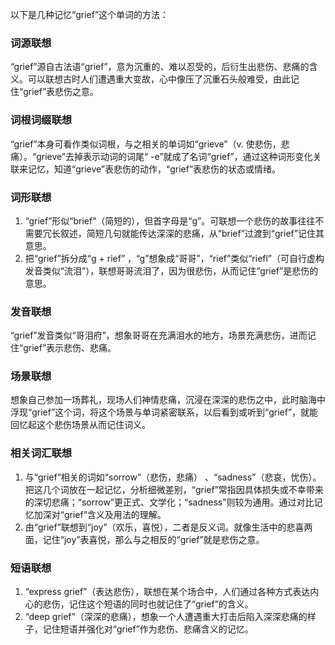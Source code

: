 以下是几种记忆“grief”这个单词的方法：

### 词源联想
“grief”源自古法语“grief”，意为沉重的、难以忍受的，后衍生出悲伤、悲痛的含义。可以联想古时人们遭遇重大变故，心中像压了沉重石头般难受，由此记住“grief”表悲伤之意。

### 词根词缀联想
“grief”本身可看作类似词根，与之相关的单词如“grieve”（v. 使悲伤，悲痛）。“grieve”去掉表示动词的词尾“ -e”就成了名词“grief”，通过这种词形变化关联来记忆，知道“grieve”表悲伤的动作，“grief”表悲伤的状态或情绪。

### 词形联想
1. “grief”形似“brief”（简短的），但首字母是“g”。可联想一个悲伤的故事往往不需要冗长叙述，简短几句就能传达深深的悲痛，从“brief”过渡到“grief”记住其意思。
2. 把“grief”拆分成“g + rief” ，“g”想象成“哥哥”，“rief”类似“riefl”（可自行虚构发音类似“流泪”），联想哥哥流泪了，因为很悲伤，从而记住“grief”是悲伤的意思。

### 发音联想
“grief”发音类似“哥泪府”，想象哥哥在充满泪水的地方，场景充满悲伤，进而记住“grief”表示悲伤、悲痛。

### 场景联想
想象自己参加一场葬礼，现场人们神情悲痛，沉浸在深深的悲伤之中，此时脑海中浮现“grief”这个词，将这个场景与单词紧密联系，以后看到或听到“grief”，就能回忆起这个悲伤场景从而记住词义。

### 相关词汇联想
1. 与“grief”相关的词如“sorrow”（悲伤，悲痛） 、“sadness”（悲哀，忧伤）。把这几个词放在一起记忆，分析细微差别，“grief”常指因具体损失或不幸带来的深切悲痛；“sorrow”更正式、文学化；“sadness”则较为通用。通过对比记忆加深对“grief”含义及用法的理解。
2. 由“grief”联想到“joy”（欢乐，喜悦），二者是反义词。就像生活中的悲喜两面，记住“joy”表喜悦，那么与之相反的“grief”就是悲伤之意。

### 短语联想
1. “express grief”（表达悲伤），联想在某个场合中，人们通过各种方式表达内心的悲伤，记住这个短语的同时也就记住了“grief”的含义。
2. “deep grief”（深深的悲痛），想象一个人遭遇重大打击后陷入深深悲痛的样子，记住短语并强化对“grief”作为悲伤、悲痛含义的记忆。 